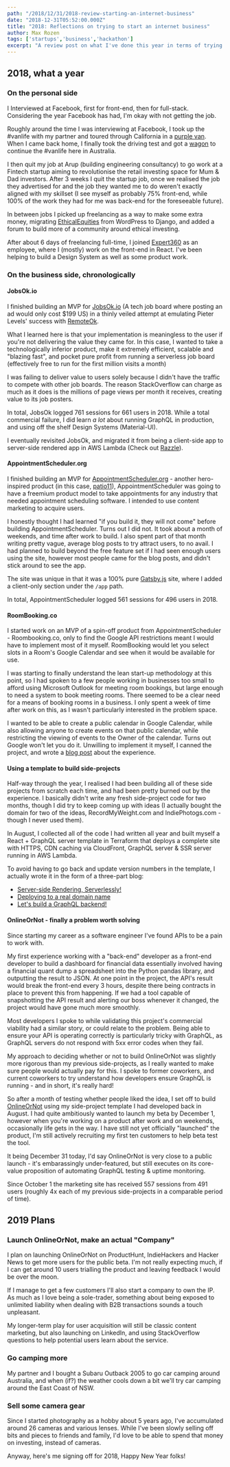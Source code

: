 ```yaml
---
path: "/2018/12/31/2018-review-starting-an-internet-business"
date: "2018-12-31T05:52:00.000Z"
title: "2018: Reflections on trying to start an internet business"
author: Max Rozen
tags: ['startups','business','hackathon']
excerpt: "A review post on what I've done this year in terms of trying to start an Internet business"
---
```


## 2018, what a year

### On the personal side

I Interviewed at Facebook, first for front-end, then for full-stack. Considering the year Facebook has had, I'm okay with not getting the job.

Roughly around the time I was interviewing at Facebook, I took up the #vanlife with my partner and toured through California in a [purple van](https://www.instagram.com/p/Bi2qt2lhDal/). When I came back home, I finally took the driving test and got a [wagon](https://www.instagram.com/p/BnFONoYF5HQ/) to continue the #vanlife here in Australia.

I then quit my job at Arup (building engineering consultancy) to go work at a Fintech startup aiming to revolutionise the retail investing space for Mum & Dad investors. After 3 weeks I quit the startup job, once we realised the job they advertised for and the job they wanted me to do weren't exactly aligned with my skillset (I see myself as probably 75% front-end, while 100% of the work they had for me was back-end for the foreseeable future).

In between jobs I picked up freelancing as a way to make some extra money, migrating [EthicalEquities](https://ethicalequities.com.au) from WordPress to Django, and added a forum to build more of a community around ethical investing.

After about 6 days of freelancing full-time, I joined [Expert360](https://expert360.com) as an employee, where I (mostly) work on the front-end in React. I've been helping to build a Design System as well as some product work.

### On the business side, chronologically

#### JobsOk.io

I finished building an MVP for [JobsOk.io](https://jobsok.io) (A tech job board where posting an ad would only cost $199 US) in a thinly veiled attempt at emulating Pieter Levels' success with [RemoteOk](https://remoteok.io).

What I learned here is that your implementation is meaningless to the user if you're not delivering the value they came for. In this case, I wanted to take a technologically inferior product, make it extremely efficient, scalable and "blazing fast", and pocket pure profit from running a serverless job board (effectively free to run for the first million visits a month)

I was failing to deliver value to users solely because I didn't have the traffic to compete with other job boards. The reason StackOverflow can charge as much as it does is the millions of page views per month it receives, creating value to its job posters.

In total, JobsOk logged 761 sessions for 661 users in 2018. While a total commercial failure, I did learn _a lot_ about running GraphQL in production, and using off the shelf Design Systems (Material-UI).

I eventually revisited JobsOk, and migrated it from being a client-side app to server-side rendered app in AWS Lambda (Check out [Razzle](https://github.com/jaredpalmer/razzle/)).

#### AppointmentScheduler.org

I finished building an MVP for [AppointmentScheduler.org](https://appointmentscheduler.org) - another hero-inspired product (in this case, [patio11](https://www.kalzumeus.com/)), AppointmentScheduler was going to have a freemium product model to take appointments for any industry that needed appointment scheduling software. I intended to use content marketing to acquire users.

I honestly thought I had learned "if you build it, they will not come" before building AppointmentScheduler. Turns out I did not. It took about a month of weekends, and time after work to build. I also spent part of that month writing pretty vague, average blog posts to try attract users, to no avail. I had planned to build beyond the free feature set if I had seen enough users using the site, however most people came for the blog posts, and didn't stick around to see the app.

The site was unique in that it was a 100% pure [Gatsby.js](https://www.gatsbyjs.org/) site, where I added a client-only section under the `/app` path.

In total, AppointmentScheduler logged 561 sessions for 496 users in 2018.

#### RoomBooking.co

I started work on an MVP of a spin-off product from AppointmentScheduler - Roombooking.co, only to find the Google API restrictions meant I would have to implement most of it myself. RoomBooking would let you select slots in a Room's Google Calendar and see when it would be available for use.

I was starting to finally understand the lean start-up methodology at this point, so I had spoken to a few people working in businesses too small to afford using Microsoft Outlook for meeting room bookings, but large enough to need a system to book meeting rooms. There seemed to be a clear need for a means of booking rooms in a business. I only spent a week of time after work on this, as I wasn't particularly interested in the problem space.

I wanted to be able to create a public calendar in Google Calendar, while also allowing anyone to create events on that public calendar, while restricting the viewing of events to the Owner of the calendar. Turns out Google won't let you do it. Unwilling to implement it myself, I canned the project, and wrote a [blog post](https://maxrozen.com/2018/02/26/so-i-had-an-idea) about the experience.

#### Using a template to build side-projects

Half-way through the year, I realised I had been building all of these side projects from scratch each time, and had been pretty burned out by the experience. I basically didn't write any fresh side-project code for two months, though I did try to keep coming up with ideas (I actually bought the domain for two of the ideas, RecordMyWeight.com and IndiePhotogs.com - though I never used them).

In August, I collected all of the code I had written all year and built myself a React + GraphQL server template in Terraform that deploys a complete site with HTTPS, CDN caching via CloudFront, GraphQL server & SSR server running in AWS Lambda.

To avoid having to go back and update version numbers in the template, I actually wrote it in the form of a three-part blog:

* [Server-side Rendering, Serverlessly!
  ](https://maxrozen.com/2018/08/08/start-your-own-app-with-react-part-1/)
* [Deploying to a real domain name
  ](https://maxrozen.com/2018/08/15/start-your-own-app-with-react-part-2/)
* [ Let's build a GraphQL backend!](https://maxrozen.com/2018/08/16/start-your-own-app-with-react-part-3/)

#### OnlineOrNot - finally a problem worth solving

Since starting my career as a software engineer I've found APIs to be a pain to work with.

My first experience working with a "back-end" developer as a front-end developer to build a dashboard for financial data essentially involved having a financial quant dump a spreadsheet into the Python pandas library, and outputting the result to JSON. At one point in the project, the API's result would break the front-end every 3 hours, despite there being contracts in place to prevent this from happening. If we had a tool capable of snapshotting the API result and alerting our boss whenever it changed, the project would have gone much more smoothly.

Most developers I spoke to while validating this project's commercial viability had a similar story, or could relate to the problem. Being able to ensure your API is operating correctly is particularly tricky with GraphQL, as GraphQL servers do not respond with 5xx error codes when they fail.

My approach to deciding whether or not to build OnlineOrNot was slightly more rigorous than my previous side-projects, as I really wanted to make sure people would actually pay for this. I spoke to former coworkers, and current coworkers to try understand how developers ensure GraphQL is running - and in short, it's really hard!

So after a month of testing whether people liked the idea, I set off to build [OnlineOrNot](https://onlineornot.com) using my side-project template I had developed back in August. I had quite ambitiously wanted to launch my beta by December 1, however when you're working on a product after work and on weekends, occasionally life gets in the way. I have still not yet officially "launched" the product, I'm still actively recruiting my first ten customers to help beta test the tool.

It being December 31 today, I'd say OnlineOrNot is very close to a public launch - it's embarassingly under-featured, but still executes on its core-value proposition of automating GraphQL testing & uptime monitoring.

Since October 1 the marketing site has received 557 sessions from 491 users (roughly 4x each of my previous side-projects in a comparable period of time).

## 2019 Plans

### Launch OnlineOrNot, make an actual "Company"

I plan on launching OnlineOrNot on ProductHunt, IndieHackers and Hacker News to get more users for the public beta. I'm not really expecting much, if I can get around 10 users trialling the product and leaving feedback I would be over the moon.

If I manage to get a few customers I'll also start a company to own the IP. As much as I love being a sole-trader, something about being exposed to unlimited liability when dealing with B2B transactions sounds a touch unpleasant.

My longer-term play for user acquisition will still be classic content marketing, but also launching on LinkedIn, and using StackOverflow questions to help potential users learn about the service.

### Go camping more

My partner and I bought a Subaru Outback 2005 to go car camping around Australia, and when (if?) the weather cools down a bit we'll try car camping around the East Coast of NSW.

### Sell some camera gear

Since I started photography as a hobby about 5 years ago, I've accumulated around 26 cameras and various lenses. While I've been slowly selling off bits and pieces to friends and family, I'd love to be able to spend that money on investing, instead of cameras.

Anyway, here's me signing off for 2018, Happy New Year folks!
